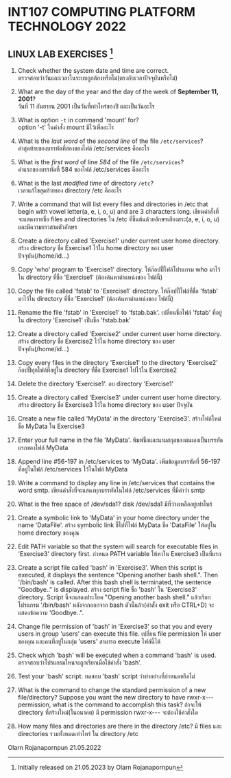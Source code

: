 # INT107 COMPUTING PLATFORM TECHNOLOGY 2022
## LINUX LAB EXERCISES [^1]
[^1]: Initially released on 21.05.2023 by Olarn Rojanapornpun



1. Check whether the system date and time are correct.\
ตรวจสอบว่าวันและเวลาในระบบถูกต้องหรือไม่(ตรงกับเวลาปัจจุบันหรือไม่)

2. What are the day of the year and the day of the week of **September 11, 2001**?\
วันที่ 11 กันยายน 2001 เป็นวันที่เท่าไหร่ของปี และเป็นวันอะไร

3. What is option `-t` in command 'mount' for?\
option '-t' ในคำสั่ง mount มีไว้เพื่ออะไร

4. What is the _last word_ of the _second line_ of the file `/etc/services`?\
คำสุดท้ายของบรรทัดที่สองของไฟล์ /etc/services คืออะไร

5. What is the _first word_ of line _584_ of the file `/etc/services`?\
คำแรกของบรรทัดที่ 584 ของไฟล์ /etc/services คืออะไร

6. What is the last _modified time_ of directory `/etc`?\
เวลาแก้ไขสุดท้ายของ directory /etc คืออะไร

7. Write a command that will list every files and directories in /etc that begin with vowel letter(a, e, i, o, u) and are 3 characters long.
เขียนคำสั่งที่จะแสดงรายชื่อ files and directories ใน /etc ที่ขึ้นต้นด้วยอักษรเสียงสระ(a, e, i, o, u) และมีความยาวสามตัวอักษร 

8. Create a directory called 'Exercise1' under current user home directory.
สร้าง directory ชื่อ Exercise1 ไว้ใน home directory ของ user ปัจจุบัน(/home/id...)

9. Copy 'who' program to 'Exercise1' directory.
ให้ก๊อปปี้ไฟล์โปรแกรม who มาไว้ใน directory ที่ชื่อ 'Exercise1' (ต้องค้นหาตำแหน่งของ ไฟล์นี้)

10. Copy the file called 'fstab' to 'Exercise1' directory.
ให้ก๊อปปี้ไฟล์ที่ชื่อ 'fstab' มาไว้ใน directory ที่ชื่อ 'Exercise1' (ต้องค้นหาตำแหน่งของ ไฟล์นี้)

11. Rename the file 'fstab' in 'Exercise1' to 'fstab.bak'.
เปลี่ยนชื่อไฟล์ 'fstab' ที่อยู่ใน directory 'Exercise1' เป็นชื่อ 'fstab.bak'

12. Create a directory called 'Exercise2' under current user home directory.
สร้าง directory ชื่อ Exercise2 ไว้ใน home directory ของ user ปัจจุบัน(/home/id...)

13. Copy every files in the directory 'Exercise1' to the directory 'Exercise2'
ก๊อปปี้ทุกไฟล์ที่อยู่ใน directory ที่ชื่อ Exercise1 ไปไว้ใน Exercise2

14. Delete the directory 'Exercise1'.
ลบ directory 'Exercise1'

15. Create a directory called 'Exercise3' under current user home directory.
สร้าง directory ชื่อ Exercise3 ไว้ใน home directory ของ user ปัจจุบัน

16. Create a new file called 'MyData' in the directory 'Exercise3'.
สร้างไฟล์ใหม่ชื่อ MyData ใน Exercise3

17. Enter your full name in the file 'MyData'.
พิมพ์ชื่อและนามสกุลของตนเองเป็นบรรทัดแรกของไฟล์ MyData

18. Append line #56-197 in /etc/services to 'MyData'.
เพิ่มข้อมูลบรรทัดที่ 56-197 ที่อยู่ในไฟล์ /etc/services ไว้ในไฟล์ MyData

19. Write a command to display any line in /etc/services that contains the word smtp.
เขียนคำสั่งที่จะแสดงทุกบรรทัดในไฟล์ /etc/services ที่มีคำว่า smtp

20. What is the free space of /dev/sda1?
disk /dev/sda1 มีที่ว่างเหลืออยู่เท่าไหร่

21. Create a symbolic link to 'MyData' in your home directory under the name 'DataFile'.
สร้าง symbolic link ชี้ไปที่ไฟล์ MyData ชื่อ 'DataFile' ให้อยู่ใน home directory ของคุณ

22. Edit PATH variable so that the system will search for executable files in 'Exercise3' directory first.
กำหนด PATH variable ให้หาใน Exercise3 เป็นที่แรก

23. Create a script file called 'bash' in 'Exercise3'. When this script is executed, it displays the sentence "Opening another bash shell.". Then '/bin/bash' is called. After this bash shell is terminated, the sentence "Goodbye.." is displayed.
สร้าง script file ชื่อ 'bash' ใน 'Exercise3' directory. Script นี้จะแสดงประโยค "Opening another bash shell." แล้วเรียกโปรแกรม '/bin/bash' หลังจากออกจาก bash ตัวนี้แล้ว(คำสั่ง exit หรือ CTRL+D) จะแสดงข้อความ 'Goodbye..".

24. Change file permission of 'bash' in 'Exercise3' so that you and every users in group 'users' can execute this file.
เปลี่ยน file permission ให้ user ของคุณ และคนที่อยู่ในกลุ่ม 'users' สามารถ execute ไฟล์นี้ได้

25. Check which 'bash' will be executed when a command 'bash' is used.
ตรวจสอบว่าโปรแกรมไหนจะถูกเรียกเมื่อใช้คำสั่ง 'bash'.

26. Test your 'bash' script.
ทดสอบ 'bash' script ว่าทำอย่างที่กำหนดหรือไม่

27. What is the command to change the standard permission of a new file/directory? Suppose you want the new directory to have rwxr-x--- permission, what is the command to accomplish this task?
ถ้าจะให้ directory ที่สร้างใหม่(ในอนาคต) มี permission rwxr-x--- จะต้องใช้คำสั่งใด

28. How many files and directories are there in the directory /etc?
มี files และ directories รวมทั้งหมดเท่าไหร่ ใน directory /etc

Olarn Rojanapornpun
21.05.2022 
